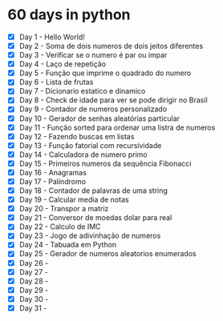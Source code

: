 # 60 days in python

- [x] Day 1 - Hello World!
- [x] Day 2 - Soma de dois numeros de dois jeitos diferentes
- [x] Day 3 - Verificar se o numero é par ou impar
- [x] Day 4 - Laço de repetição
- [x] Day 5 - Função que imprime o quadrado do numero
- [x] Day 6 - Lista de frutas
- [x] Day 7 - Dicionario estatico e dinamico
- [x] Day 8 - Check de idade para ver se pode dirigir no Brasil
- [x] Day 9 - Contador de numeros personalizado
- [x] Day 10 - Gerador de senhas aleatórias particular
- [x] Day 11 - Função sorted para ordenar uma listra de numeros
- [x] Day 12 - Fazendo buscas em listas
- [x] Day 13 - Função fatorial com recursividade
- [x] Day 14 - Calculadora de numero primo
- [x] Day 15 - Primeiros numeros da sequência Fibonacci
- [x] Day 16 - Anagramas
- [x] Day 17 - Palíndromo
- [x] Day 18 - Contador de palavras de uma string
- [x] Day 19 - Calcular media de notas
- [x] Day 20 - Transpor a matriz
- [x] Day 21 - Conversor de moedas dolar para real
- [x] Day 22 - Calculo de IMC
- [x] Day 23 - Jogo de adivinhação de numeros
- [x] Day 24 - Tabuada em Python
- [x] Day 25 - Gerador de numeros aleatorios enumerados
- [x] Day 26 -
- [x] Day 27 -
- [x] Day 28 -
- [x] Day 29 -
- [x] Day 30 -
- [x] Day 31 -
